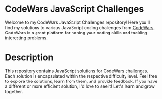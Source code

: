 # CodeWars JavaScript Challenges

Welcome to my CodeWars JavaScript Challenges repository! Here you'll find my solutions to various JavaScript coding challenges from [CodeWars](https://www.codewars.com/). CodeWars is a great platform for honing your coding skills and tackling interesting problems.

# Description

This repository contains JavaScript solutions for CodeWars challenges. Each solution is encapsulated within the respective difficulty level. Feel free to explore the solutions, learn from them, and provide feedback. If you have a different or more efficient solution, I'd love to see it! Let's learn and grow together.
